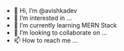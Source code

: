 - 👋 Hi, I’m @avishkadev
- 👀 I’m interested in ...
- 🌱 I’m currently learning MERN Stack
- 💞️ I’m looking to collaborate on ...
- 📫 How to reach me ...

<!---
avishkadev/avishkadev is a ✨ special ✨ repository because its `README.md` (this file) appears on your GitHub profile.
You can click the Preview link to take a look at your changes.
--->
